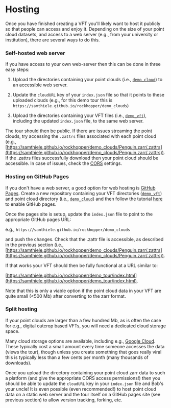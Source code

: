 
# Hosting

Once you have finished creating a VFT you'll likely want to host it publicly so that people can access and enjoy it. Depending on the size of your point cloud datasets, and access to a web server (e.g., from your university or institution), there are several ways to do this. 


### Self-hosted web server 

If you have access to your own web-server then this can be done in three easy steps:

1.  Upload the directories containing your point clouds (i.e., [`demo_cloud`](https://github.com/samthiele/rockhopper/tree/main/demo/demo_clouds)) to an accessible web server.

2. Update the `cloudURL` key of your `index.json` file so that it points to these uploaded clouds (e.g., for this demo tour this is `https://samthiele.github.io/rockhopper/demo_clouds`)

3. Upload the directories containing your VFT files (i.e., [`demo_vft`](https://github.com/samthiele/rockhopper/tree/main/demo/demo_tour)), including the updated `index.json` file, to the same web server.

The tour should then be public. If there are issues streaming the point clouds, try accessing the `.zattrs` files associated with each point cloud (e.g., [https://samthiele.github.io/rockhopper/demo_clouds/Penguin.zarr/.zattrs](https://samthiele.github.io/rockhopper/demo_clouds/Penguin.zarr/.zattrs)). If the .zattrs files successfully download then your point cloud should be accessible. In case of issues, check the [CORS](https://developer.mozilla.org/en-US/docs/Web/HTTP/Guides/CORS) settings.

### Hosting on GitHub Pages

If you don't have a web server, a good option for web hosting is [GitHub Pages](https://docs.github.com/en/pages/getting-started-with-github-pages/creating-a-github-pages-site). Create a new repository containing your VFT directories ([`demo_vft`](https://github.com/samthiele/rockhopper/tree/main/demo/demo_tour)) and point cloud directory (i.e., [`demo_cloud`](https://github.com/samthiele/rockhopper/tree/main/demo/demo_clouds)) and then follow the tutorial [here](https://docs.github.com/en/pages/getting-started-with-github-pages/creating-a-github-pages-site) to enable GitHub pages. 

Once the pages site is setup, update the `index.json` file to point to the appropriate GitHub pages URL:

e.g., `https://samthiele.github.io/rockhopper/demo_clouds`

and push the changes. Check that the .zattr file is accessible, as described in the previous section (i.e., [https://samthiele.github.io/rockhopper/demo_clouds/Penguin.zarr/.zattrs](https://samthiele.github.io/rockhopper/demo_clouds/Penguin.zarr/.zattrs)).

If that works your VFT should then be fully functional at a URL similar to:

[https://samthiele.github.io/rockhopper/demo_tour/index.html](https://samthiele.github.io/rockhopper/demo_tour/index.html).

Note that this is only a viable option if the point cloud data in your VFT are quite small (<500 Mb) after converting to the zarr format.

### Split hosting

If your point clouds are larger than a few hundred Mb, as is often the case for e.g., digital outcrop based VFTs, you will need a dedicated cloud storage space. 

Many cloud storage options are available, including e.g., [Google Cloud](https://cloud.google.com/storage?hl=en). These typically cost a small amount every time someone accesses the data (views the tour), though unless you create something that goes really viral this is typically less than a few cents per month (many thousands of downloads).

Once you upload the directory containing your point cloud zarr data to such a platform (and give the appropriate CORS access permissions!) then you should be able to update the `cloudURL` key in your `index.json` file and Bob's your uncle! It is even possible (even recommended!) to host point cloud data on a static web server and the tour itself on a GitHub pages site (see previous section) to allow version tracking, forking, etc.










